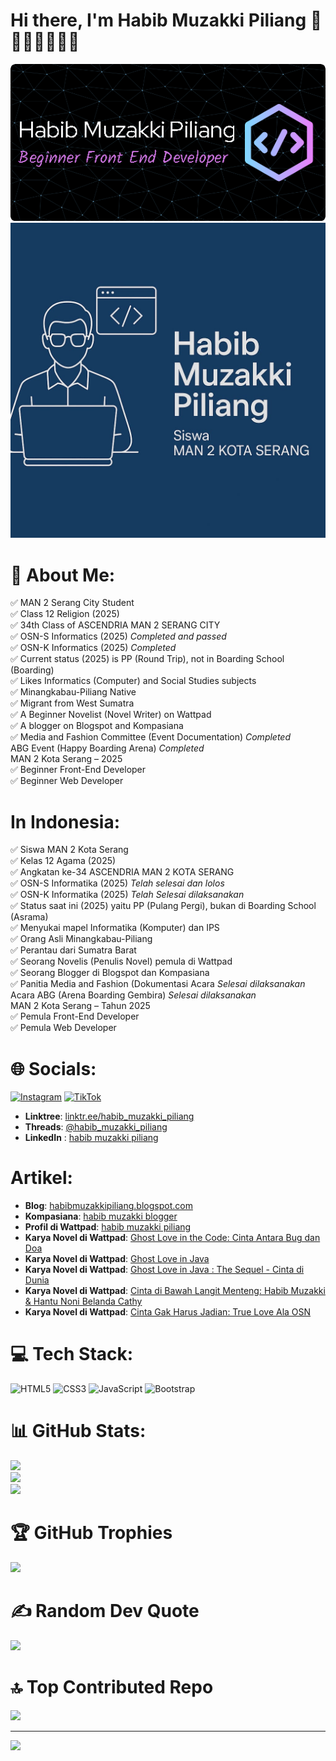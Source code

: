 # Hi there, I'm Habib Muzakki Piliang 👏👏👏👏👏👏👏

![Habib Muzakki Piliang](./github-header-image%20(1).png)
![Habib Muzakki Piliang](./logo%20habib.jpg)

# 💫 About Me:
✅ MAN 2 Serang City Student<br>✅ Class 12 Religion (2025)<br> ✅ 34th Class of ASCENDRIA MAN 2 SERANG CITY<br> ✅ OSN-S Informatics (2025) *Completed and passed*<br>✅ OSN-K Informatics (2025) *Completed*<br> ✅ Current status (2025) is PP (Round Trip), not in Boarding School (Boarding)<br> ✅ Likes Informatics (Computer) and Social Studies subjects<br> ✅ Minangkabau-Piliang Native<br> ✅ Migrant from West Sumatra<br> ✅ A Beginner Novelist (Novel Writer) on Wattpad<br> ✅ A blogger on Blogspot and Kompasiana<br> ✅ Media and Fashion Committee (Event Documentation) *Completed*<br> ABG Event (Happy Boarding Arena) *Completed*<br> MAN 2 Kota Serang – 2025<br> ✅ Beginner Front-End Developer<br> ✅ Beginner Web Developer

# In Indonesia:
✅ Siswa MAN 2 Kota Serang<br> ✅ Kelas 12 Agama (2025)<br> ✅ Angkatan ke-34 ASCENDRIA MAN 2 KOTA SERANG<br> ✅ OSN-S Informatika (2025) *Telah selesai dan lolos*<br> ✅ OSN-K Informatika (2025) *Telah Selesai dilaksanakan*<br> ✅ Status saat ini (2025) yaitu PP (Pulang Pergi), bukan di Boarding School (Asrama)<br> ✅ Menyukai mapel Informatika (Komputer) dan IPS<br> ✅ Orang Asli Minangkabau-Piliang<br> ✅ Perantau dari Sumatra Barat<br> ✅ Seorang Novelis (Penulis Novel) pemula di Wattpad<br> ✅ Seorang Blogger di Blogspot dan Kompasiana<br> ✅ Panitia Media and Fashion (Dokumentasi Acara *Selesai dilaksanakan*<br> Acara ABG (Arena Boarding Gembira) *Selesai dilaksanakan*<br> MAN 2 Kota Serang – Tahun 2025<br> ✅ Pemula Front-End Developer<br> ✅ Pemula Web Developer


# 🌐 Socials:
[![Instagram](https://img.shields.io/badge/Instagram-%23E4405F.svg?logo=Instagram&logoColor=white)](https://instagram.com/habib_muzakki_piliang) [![TikTok](https://img.shields.io/badge/TikTok-%23000000.svg?logo=TikTok&logoColor=white)](https://tiktok.com/@habib_muzakki_piliang22) 
- **Linktree**: [linktr.ee/habib_muzakki_piliang](https://linktr.ee/habib_muzakki_piliang)
- **Threads**: [@habib_muzakki_piliang](https://www.threads.net/@habib_muzakki_piliang)
- **LinkedIn** : [habib muzakki piliang](https://www.linkedin.com/in/habib-muzakki-piliang-15978b315?utm_source=share&utm_campaign=share_via&utm_content=profile&utm_medium=android_app)


# Artikel:
- **Blog**: [habibmuzakkipiliang.blogspot.com](https://habibmuzakkipiliang.blogspot.com/)
- **Kompasiana**: [habib muzakki blogger](https://www.kompasiana.com/habibmuzakki3305)
- **Profil di Wattpad**: [habib muzakki piliang](https://www.wattpad.com/user/habib_muzakki)
- **Karya Novel di Wattpad**: [Ghost Love in the Code: Cinta Antara Bug dan Doa](https://www.wattpad.com/story/395495837-ghost-love-in-the-code-cinta-antara-bug-dan-doa?utm_source=android&utm_medium=link&utm_content=story_info&wp_page=story_details_button&wp_uname=habib_muzakki)
- **Karya Novel di Wattpad**: [Ghost Love in Java](https://www.wattpad.com/story/395648296-ghost-love-in-java?utm_source=android&utm_medium=link&utm_content=story_info&wp_page=story_details_button&wp_uname=habib_muzakki)
- **Karya Novel di Wattpad**: [Ghost Love in Java : The Sequel - Cinta di Dunia](https://www.wattpad.com/story/395760661-ghost-love-in-java-the-sequel-cinta-di-dunia)
- **Karya Novel di Wattpad**: [Cinta di Bawah Langit Menteng: Habib Muzakki & Hantu Noni Belanda Cathy](https://www.wattpad.com/story/395895687-cinta-di-bawah-langit-menteng-habib-muzakki-hantu)
- **Karya Novel di Wattpad**: [Cinta Gak Harus Jadian: True Love Ala OSN](https://www.wattpad.com/story/397162907-cinta-gak-harus-jadian-true-love-ala-osn)


# 💻 Tech Stack:
![HTML5](https://img.shields.io/badge/html5-%23E34F26.svg?style=for-the-badge&logo=html5&logoColor=white) ![CSS3](https://img.shields.io/badge/css3-%231572B6.svg?style=for-the-badge&logo=css3&logoColor=white) ![JavaScript](https://img.shields.io/badge/javascript-%23323330.svg?style=for-the-badge&logo=javascript&logoColor=%23F7DF1E) ![Bootstrap](https://img.shields.io/badge/bootstrap-%238511FA.svg?style=for-the-badge&logo=bootstrap&logoColor=white)
# 📊 GitHub Stats:
![](https://github-readme-stats.vercel.app/api?username=habibmuzakkipiliang&theme=github_dark&hide_border=false&include_all_commits=true&count_private=false)<br/>
![](https://nirzak-streak-stats.vercel.app/?user=habibmuzakkipiliang&theme=github_dark&hide_border=false)<br/>
![](https://github-readme-stats.vercel.app/api/top-langs/?username=habibmuzakkipiliang&theme=github_dark&hide_border=false&include_all_commits=true&count_private=false&layout=compact)

# 🏆 GitHub Trophies
![](https://github-profile-trophy.vercel.app/?username=habibmuzakkipiliang&theme=radical&no-frame=false&no-bg=false&margin-w=4)

# ✍️ Random Dev Quote
![](https://quotes-github-readme.vercel.app/api?type=horizontal&theme=radical)

# 🔝 Top Contributed Repo
![](https://github-contributor-stats.vercel.app/api?username=habibmuzakkipiliang&limit=5&theme=dark&combine_all_yearly_contributions=true)

---
[![](https://visitcount.itsvg.in/api?id=habibmuzakkipiliang&icon=0&color=0)](https://visitcount.itsvg.in)

<!-- Proudly created with GPRM ( https://gprm.itsvg.in ) -->
